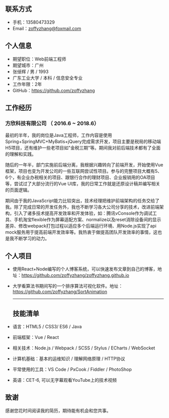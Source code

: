 
## 联系方式

- 手机：13580473329
- Email：zoffyzhang@foxmail.com


## 个人信息

 - 期望职位：Web前端工程师
 - 期望城市：广州
 - 张倬辉 / 男 / 1993 
 - 广东工业大学 / 本科 / 信息安全专业
 - 工作年限：2年
 - GitHub：https://github.com/zoffyzhang


## 工作经历

### 方欣科技有限公司 （ 2016.6 ~ 2018.6）
最初的半年，我的岗位是Java工程师，工作内容是使用Spring+SpringMVC+MyBatis+jQuery完成需求开发，项目主要是税局的移动端H5项目，还有维护一些老项目如"金税三期"等。期间我对前后端技术都有了全面的理解和实践。

随后的一年半，部门实施前后端分离，我根据兴趣转向了前端开发，开始使用Vue框架，项目也变为开发公司的一些互联网尝试性项目。参与的完整项目大概有5、6个，有企业办税相关的项目、跟银行合作的理财项目、企业报销用的OA项目等，尝试过了大部分流行的Vue UI库，我的日常工作就是还原设计稿并编写相关的页面逻辑。

期间由于我的JavaScript能力比较突出，技术经理把维护前端架构的任务交给了我。除了完成日常的开发任务外，我也不断学习各大公司分享的技术，改进前端架构，引入了诸多技术提高开发效率和开发体验，如：腾讯vConsole作为调试工具、手机淘宝flexible作为屏幕适配方案、normalize以及reset消除设备间的显示差异、修改webpack打包过程以适应多个后端运行环境、用Node.js实现了api mock服务用于提高前端开发效率等。我热衷于做提高团队开发效率的事情，这也是我不断学习的动力。


## 个人项目
- 使用React+Node编写的个人博客系统，可以快速发布文章到自己的博客，地址：https://github.com/zoffyzhang/zoffyzhang.github.io
- 大学看算法书期间写的一个排序算法可视化软件。地址：https://github.com/zoffyzhang/SortAnimation

  
  ---
  
  ## 技能清单

- 语言：HTML5 / CSS3/ ES6 / Java
- 前端框架：Vue / React
- 相关技术：Node.js / Webpack / SCSS / Stylus / ECharts / WebSocket
- 计算机基础：基本的运维知识 / 理解网络原理 / HTTP协议
- 平常使用的工具：VS Code / PxCook / Fiddler / PhotoShop
- 英语：CET-6, 可以无字幕观看YouTube上的技术视频

      
## 致谢
感谢您花时间阅读我的简历，期待能有机会和您共事。
 

 
